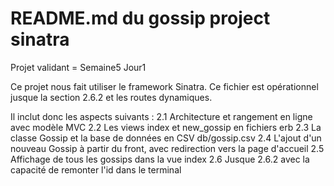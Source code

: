 # README.md du gossip project sinatra

Projet validant = Semaine5 Jour1

Ce projet nous fait utiliser le framework Sinatra.
Ce fichier est opérationnel jusque la section 2.6.2 et les routes dynamiques.

Il inclut donc les aspects suivants :
2.1 Architecture et rangement en ligne avec modèle MVC
2.2 Les views index et new_gossip en fichiers erb
2.3 La classe Gossip et la base de données en CSV db/gossip.csv
2.4 L'ajout d'un nouveau Gossip à partir du front, avec redirection vers la page d'accueil
2.5 Affichage de tous les gossips dans la vue index
2.6 Jusque 2.6.2 avec la capacité de remonter l'id dans le terminal 


